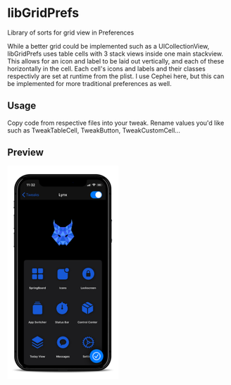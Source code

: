# libGridPrefs

Library of sorts for grid view in Preferences

While a better grid could be implemented such as a UICollectionView, libGridPrefs uses table cells with 3 stack views inside one main stackview. This allows for an icon and label to be laid out vertically, and each of these horizontally in the cell. Each cell's icons and labels and their classes respectivly are set at runtime from the plist. I use Cephei here, but this can be implemented for more traditional preferences as well. 

## Usage

Copy code from respective files into your tweak. Rename values you'd like such as TweakTableCell, TweakButton, TweakCustomCell...

## Preview

<img src="https://github.com/MTACS/libGridPrefs/blob/main/preview/preview.png" width=50% height=50%>

